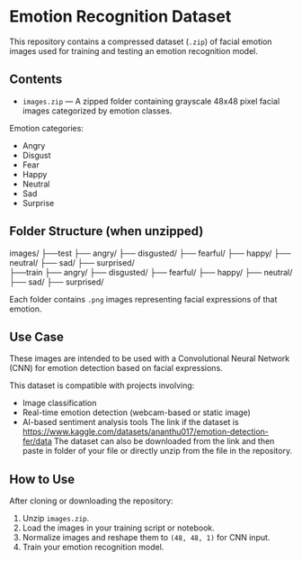 # Emotion Recognition Dataset

This repository contains a compressed dataset (`.zip`) of facial emotion images used for training and testing an emotion recognition model.

## Contents

- `images.zip` — A zipped folder containing grayscale 48x48 pixel facial images categorized by emotion classes.

Emotion categories:
- Angry
- Disgust
- Fear
- Happy
- Neutral
- Sad
- Surprise

## Folder Structure (when unzipped)

images/
├──test
    ├── angry/
    ├── disgusted/
    ├── fearful/
    ├── happy/
    ├── neutral/
    ├── sad/
    ├── surprised/  
├──train
    ├── angry/
    ├── disgusted/
    ├── fearful/
    ├── happy/
    ├── neutral/
    ├── sad/
    ├── surprised/   

Each folder contains `.png` images representing facial expressions of that emotion.

## Use Case

These images are intended to be used with a Convolutional Neural Network (CNN) for emotion detection based on facial expressions.

This dataset is compatible with projects involving:
- Image classification
- Real-time emotion detection (webcam-based or static image)
- AI-based sentiment analysis tools
The link if the dataset is https://www.kaggle.com/datasets/ananthu017/emotion-detection-fer/data 
The dataset can also be downloaded from the link and then paste in folder of your file or directly unzip from the file in the repository.

## How to Use

After cloning or downloading the repository:

1. Unzip `images.zip`.
2. Load the images in your training script or notebook.
3. Normalize images and reshape them to `(48, 48, 1)` for CNN input.
4. Train your emotion recognition model.

